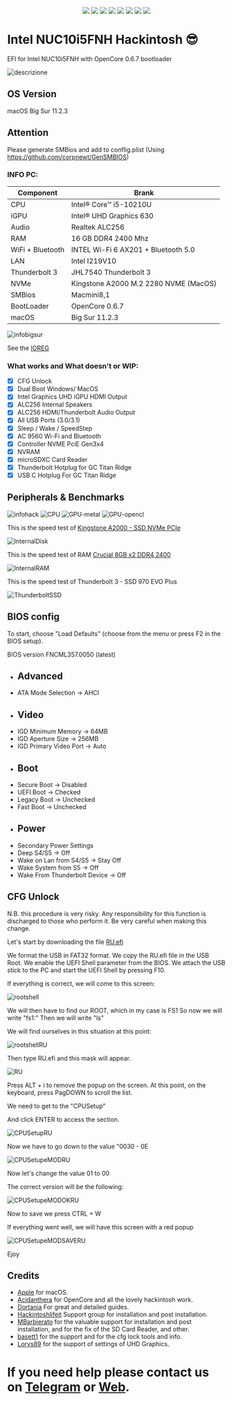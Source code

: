 <div align="center">
  
[![](https://img.shields.io/badge/Repositories-pierpaolodimarzo-informational?style=flat&logo=apple&logoColor=white&color=9debeb)](https://github.com/pierpaolodimarzo?tab=repositories)
[![](https://img.shields.io/badge/Gitter%20Ice%20Lake-Chat-informational?style=flat&logo=gitter&logoColor=white&color=ed1965)](https://gitter.im/ICE-LAKE-HACKINTOSH-DEVELOPMENT/community)
[![](https://img.shields.io/badge/Gitter%20HL%20Community-Chat-informational?style=flat&logo=gitter&logoColor=white&color=ed1965)](https://gitter.im/Hackintosh-Life-IT/community)
[![](https://img.shields.io/badge/Telegram-HackintoshLifeIT-informational?style=flat&logo=telegram&logoColor=white&color=5fb659)](https://t.me/HackintoshLife_it)
[![](https://img.shields.io/badge/Facebook-HackintoshLifeIT-informational?style=flat&logo=facebook&logoColor=white&color=3a4dc9)](https://www.facebook.com/hackintoshlife/)
[![](https://img.shields.io/badge/Instagram-HackintoshLifeIT-informational?style=flat&logo=instagram&logoColor=white&color=8a178a)](https://www.instagram.com/hackintoshlife.it_official/)
[![](https://img.shields.io/badge/PayPal-HackintoshLifeIT-informational?style=flat&logo=paypal&logoColor=white&color=00B2EE)](https://www.paypal.com/cgi-bin/webscr?cmd=_s-xclick&hosted_button_id=RWBVVWL8H9JC2&source=url)
[![](https://img.shields.io/badge/PayPal-pierpaolodimarzo-informational?style=flat&logo=paypal&logoColor=white&color=00B2EE)](https://www.paypal.com/donate?hosted_button_id=ZHME3NL933AQJ)

</div>

# Intel NUC10i5FNH Hackintosh :sunglasses:

EFI for Intel NUC10i5FNH with OpenCore 0.6.7 bootloader

![descrizione](./Infos/pc.png)

## OS Version

macOS Big Sur 11.2.3

## Attention ## 

Please generate SMBios and add to conflig.plist (Using https://github.com/corpnewt/GenSMBIOS)

### INFO PC:

| Component        | Brank                                  |
| ---------------- | ---------------------------------------|
| CPU              | Intel® Core™ i5-10210U                 |
| iGPU             | Intel® UHD Graphics 630                |
| Audio            | Realtek ALC256                         |
| RAM              | 16 GB DDR4 2400 Mhz                    |
| WiFi + Bluetooth | INTEL Wi-Fi 6 AX201 + Bluetooth 5.0    |
| LAN              | Intel I219V10                          |
| Thunderbolt 3    | JHL7540 Thunderbolt 3                  |
| NVMe             | Kingstone A2000 M.2 2280 NVME (MacOS)  |
| SMBios           | Macmini8,1                             |
| BootLoader       | OpenCore 0.6.7                         |
| macOS            | Big Sur 11.2.3                         |


![infobigsur](./Infos/infomac.png)

See the [IOREG](https://github.com/pierpaolodimarzo/Intel-NUC10i5FNH/blob/main/Mac%20mini.ioreg)

### What works and What doesn't or WIP:

- [x] CFG Unlock
- [x] Dual Boot Windows/ MacOS
- [x] Intel Graphics UHD iGPU HDMI Output
- [x] ALC256 Internal Speakers
- [x] ALC256 HDMI/Thunderbolt Audio Output
- [x] All USB Ports (3.0/3.1)
- [x] Sleep / Wake / SpeedStep 
- [x] AC 9560 Wi-Fi and Bluetooth
- [x] Controller NVME PciE Gen3x4 
- [x] NVRAM
- [x] microSDXC Card Reader
- [x] Thunderbolt Hotplug for GC Titan Ridge
- [x] USB C Hotplug For GC Titan Ridge

## Peripherals & Benchmarks

![infohack](./Infos/peripherals.png)
![CPU](./Infos/cputest.png)
![GPU-metal](./Infos/metal.png)
![GPU-opencl](./Infos/opencl.png)

This is the speed test of [Kingstone A2000 - SSD NVMe PCIe](https://www.kingston.com/italy/it/ssd/a2000-nvme-pcie-ssd)

![InternalDisk](./Infos/InternalNVME.png)

This is the speed test of RAM [Crucial 8GB x2 DDR4 2400](https://it.crucial.com/memory/ddr4/ct2k8g4sfs824a)

![InternalRAM](./Infos/testRAM.png)

This is the speed test of Thunderbolt 3 - SSD 970 EVO Plus

![ThunderboltSSD](./Infos/ThunderbolTest.jpg)

## BIOS config

To start, choose "Load Defaults" (choose from the menu or press F2 in the BIOS setup).

BIOS version FNCML357.0050 (latest)

* ## Advanced
* ATA Mode Selection -> AHCI
* ## Video
* IGD Minimum Memory -> 64MB
* IGD Aperture Size -> 256MB
* IGD Primary Video Port -> Auto
* ## Boot
* Secure Boot -> Disabled
* UEFI Boot -> Checked
* Legacy Boot -> Unchecked
* Fast Boot -> Unchecked
* ## Power
* Secondary Power Settings
* Deep S4/S5 -> Off
* Wake on Lan from S4/S5 -> Stay Off
* Wake System from S5 -> Off
* Wake From Thunderbolt Device -> Off

## CFG Unlock 

N.B. this procedure is very risky.
Any responsibility for this function is discharged to those who perform it.
Be very careful when making this change.

Let's start by downloading the file [RU.efi](./CFGunlock/RU.efi)

We format the USB in FAT32 format.
We copy the RU.efi file in the USB Root.
We enable the UEFI Shell parameter from the BIOS.
We attach the USB stick to the PC and start the UEFI Shell by pressing F10.

If everything is correct, we will come to this screen:

![rootshell](./CFGunlock/rootshell.jpg)

We will then have to find our ROOT, which in my case is FS1
So now we will write "fs1:"
Then we will write "ls"

We will find ourselves in this situation at this point:

![rootshellRU](./CFGunlock/rootshell_RU.jpg)

Then type RU.efi and this mask will appear.

![RU](./CFGunlock/RU.jpg)

Press ALT + ì to remove the popup on the screen.
At this point, on the keyboard, press PagDOWN to scroll the list.

We need to get to the "CPUSetup"

And click ENTER to access the section.

![CPUSetupRU](./CFGunlock/CPUSetupRU.jpg)

Now we have to go down to the value "0030 - 0E

![CPUSetupeMODRU](./CFGunlock/valoremod1.jpg)

Now let's change the value 01 to 00

The correct version will be the following:

![CPUSetupeMODOKRU](./CFGunlock/valoremodok.jpg)

Now to save we press CTRL + W

If everything went well, we will have this screen with a red popup

![CPUSetupeMODSAVERU](./CFGunlock/valoremodsave.jpg)

Ejoy

## Credits

- [Apple](https://apple.com) for macOS.
- [Acidanthera](https://github.com/acidanthera) for OpenCore and all the lovely hackintosh work.
- [Dortania](https://dortania.github.io/OpenCore-Install-Guide/config-laptop.plist/icelake.html) For great and detailed guides.
- [Hackintoshlifeit](https://github.com/Hackintoshlifeit) Support group for installation and post installation.
- [MBarbierato](https://github.com/mbarbierato) for the valuable support for installation and post installation, and for the fix of the SD Card Reader, and other.
- [basett1](https://github.com/basett1/) for the support and for the cfg lock tools and info.
- [Lorys89](https://github.com/Lorys89) for the support of settings of UHD Graphics.

# If you need help please contact us on [Telegram](https://t.me/HackintoshLife_it) or [Web](https://www.hackintoshlife.it/).
